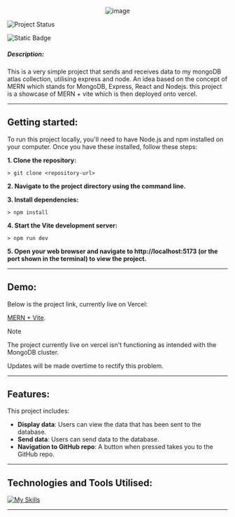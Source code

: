<div align="center">
 
![image](https://github.com/user-attachments/assets/1152b2e2-cf2e-46e6-84b6-f6b931469c11)

</div>

![Project Status](https://img.shields.io/badge/status-in_progress-brightgreen)

![Static Badge](https://img.shields.io/badge/made_with-React_+_Vite-blue)

##### **Description**:
This is a very simple project that sends and receives data to my mongoDB atlas collection, utilising express and node.
An idea based on the concept of MERN which stands for MongoDB, Express, React and Nodejs. this project is a showcase of MERN + vite which is then deployed onto vercel.

-----

## Getting started:

To run this project locally, you'll need to have Node.js and npm installed on your computer. Once you have these installed, follow these steps:

**1. Clone the repository:**
```
> git clone <repository-url>
```

**2. Navigate to the project directory using the command line.**

**3. Install dependencies:**
```
> npm install
```

**4. Start the Vite development server:**
```
> npm run dev
```

**5. Open your web browser and navigate to http://localhost:5173 (or the port shown in the terminal) to view the project.**


----
## Demo:
Below is the project link, currently live on Vercel:

[MERN + Vite](https://mern-topaz-xi.vercel.app/).

> [!NOTE] 
> The project currently live on vercel isn't functioning as intended with the MongoDB cluster.
> 
> Updates will be made overtime to rectify this problem.

----
## Features:
This project includes:
- **Display data**: Users can view the data that has been sent to the database.
- **Send data**: Users can send data to the database.
- **Navigation to GitHub repo**: A button when pressed takes you to the GitHub repo.


----
## Technologies and Tools Utilised:


[![My Skills](https://skillicons.dev/icons?i=react,js,html,css,vite,mongodb,express,nodejs,vercel,vscode&perline=2)](https://skillicons.dev)

---
